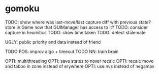 # gomoku

TODO: show where was last-move/last capture
    diff with previous state?
    store in Game now that GUIManager has access to it?
TODO: consider capture in heuristics
TODO: show time taken
TODO: detect stalemate

UGLY: public priority and data instead of friend

TODO POS: improv algo + timecut
TODO NN: train brain

OPTI: multithreading
OPTI: save states to never recalc
OPTI: recalc move and taboo in zone instead of erywhere
OPTI: use nvs instead of negamax